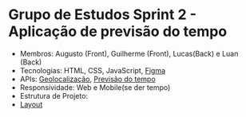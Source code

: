 # Grupo de Estudos Sprint 2 - Aplicação de previsão do tempo

* Membros: Augusto (Front), Guilherme (Front), Lucas(Back) e Luan (Back) 
* Tecnologias: HTML, CSS, JavaScript, [Figma](https://www.figma.com/design/LPJXgilMtBpEcLnyFHq0sz/Interface-Grupo-de-Estudos-Sprint-2?node-id=0-1&node-type=CANVAS&t=QBbEoyOJrWugvVwo-0)
* APIs: [Geolocalização](https://developers.google.com/maps/documentation/javascript/geolocation?hl=pt-br#maps_map_geolocation-javascript), [Previsão do tempo](https://openweathermap.org/api/one-call-3#current)
* Responsividade: Web e Mobile(se der tempo)
* Estrutura de Projeto:
* [Layout](https://www.figma.com/design/LPJXgilMtBpEcLnyFHq0sz/Interface-Grupo-de-Estudos-Sprint-2?node-id=0-1&node-type=CANVAS&t=QBbEoyOJrWugvVwo-0)
